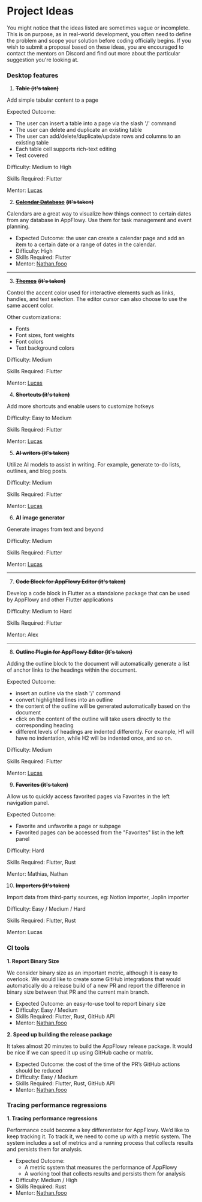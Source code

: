 # Project Ideas

You might notice that the ideas listed are sometimes vague or incomplete. This is on purpose, as in real-world development, you often need to define the problem and scope your solution before coding officially begins. If you wish to submit a proposal based on these ideas, you are encouraged to contact the mentors on Discord and find out more about the particular suggestion you're looking at.

### Desktop features

1. ~~**Table (it's taken)**~~

Add simple tabular content to a page

Expected Outcome:

* The user can insert a table into a page via the slash '/' command
* The user can delete and duplicate an existing table
* The user can add/delete/duplicate/update rows and columns to an existing table
* Each table cell supports rich-text editing
* Test covered

Difficulty: Medium to High

Skills Required: Flutter

Mentor: [Lucas](https://github.com/LucasXu0)



2. [~~**Calendar Database**~~](mentee-projects/calendar-view-for-appflowy-database.md) ~~**(it's taken)**~~

Calendars are a great way to visualize how things connect to certain dates from any database in AppFlowy. Use them for task management and event planning.

* Expected Outcome: the user can create a calendar page and add an item to a certain date or a range of dates in the calendar.
* Difficulty: High
* Skills Required: Flutter
* Mentor: [Nathan.fooo](https://github.com/appflowy)

***

3. [~~**Themes**~~](mentee-projects/custom-themes.md) ~~**(it's taken)**~~

Control the accent color used for interactive elements such as links, handles, and text selection. The editor cursor can also choose to use the same accent color.

Other customizations:

* Fonts
* Font sizes, font weights
* Font colors
* Text background colors

Difficulty: Medium

Skills Required: Flutter

Mentor: [Lucas](https://github.com/LucasXu0)



4. ~~**Shortcuts (it's taken)**~~

Add more shortcuts and enable users to customize hotkeys

Difficulty: Easy to Medium

Skills Required: Flutter

Mentor: [Lucas](https://github.com/LucasXu0)



5. ~~**AI writers (it's taken)**~~

Utilize AI models to assist in writing. For example, generate to-do lists, outlines, and blog posts.

Difficulty: Medium

Skills Required: Flutter

Mentor: [Lucas](https://github.com/LucasXu0)



6. **AI image generator**

Generate images from text and beyond

Difficulty: Medium

Skills Required: Flutter

Mentor: [Lucas](https://github.com/LucasXu0)

***

7. ~~**Code Block for AppFlowy Editor (it's taken)**~~

Develop a code block in Flutter as a standalone package that can be used by AppFlowy and other Flutter applications

Difficulty: Medium to Hard

Skills Required: Flutter

Mentor: Alex&#x20;

***

8. ~~**Outline Plugin for AppFlowy Editor (it's taken)**~~

Adding the outline block to the document will automatically generate a list of anchor links to the headings within the document.

Expected Outcome:

* insert an outline via the slash '/' command
* convert highlighted lines into an outline
* the content of the outline will be generated automatically based on the document
* click on the content of the outline will take users directly to the corresponding heading
* different levels of headings are indented differently. For example, H1 will have no indentation, while H2 will be indented once, and so on.

Difficulty: Medium

Skills Required: Flutter

Mentor: [Lucas](https://github.com/LucasXu0)



9. ~~**Favorites (it's taken)**~~

Allow us to quickly access favorited pages via Favorites in the left navigation panel.

Expected Outcome:

* Favorite and unfavorite a page or subpage
* Favorited pages can be accessed from the "Favorites" list in the left panel

Difficulty: Hard

Skills Required: Flutter, Rust

Mentor: Mathias, Nathan



10. &#x20;~~**Importers (it's taken)**~~

Import data from third-party sources, eg: Notion importer, Joplin importer

Difficulty: Easy / Medium / Hard

Skills Required: Flutter, Rust

Mentor: Lucas



### CI tools

**1. Report Binary Size**

We consider binary size as an important metric, although it is easy to overlook. We would like to create some GitHub integrations that would automatically do a release build of a new PR and report the difference in binary size between that PR and the current main branch.

* Expected Outcome: an easy-to-use tool to report binary size
* Difficulty: Easy / Medium
* Skills Required: Flutter, Rust, GitHub API
* Mentor: [Nathan.fooo](https://github.com/appflowy)

**2. Speed up building the release package**

It takes almost 20 minutes to build the AppFlowy release package. It would be nice if we can speed it up using GitHub cache or matrix.

* Expected Outcome: the cost of the time of the PR’s GitHub actions should be reduced
* Difficulty: Easy / Medium
* Skills Required: Flutter, Rust, GitHub API
* Mentor: [Nathan.fooo](https://github.com/appflowy)

### Tracing performance regressions

**1. Tracing performance regressions**

Performance could become a key differentiator for AppFlowy. We’d like to keep tracking it. To track it, we need to come up with a metric system. The system includes a set of metrics and a running process that collects results and persists them for analysis.

* Expected Outcome:
  * A metric system that measures the performance of AppFlowy
  * A working tool that collects results and persists them for analysis
* Difficulty: Medium / High
* Skills Required: Rust
* Mentor: [Nathan.fooo](https://github.com/appflowy)
